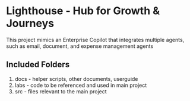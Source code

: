 # Lighthouse - Hub for Growth & Journeys

This project mimics an Enterprise Copilot that integrates multiple agents, such as email, document, and expense management agents

## Included Folders

1. docs - helper scripts, other documents, userguide
2. labs - code to be referenced and used in main project
3. src - files relevant to the main project